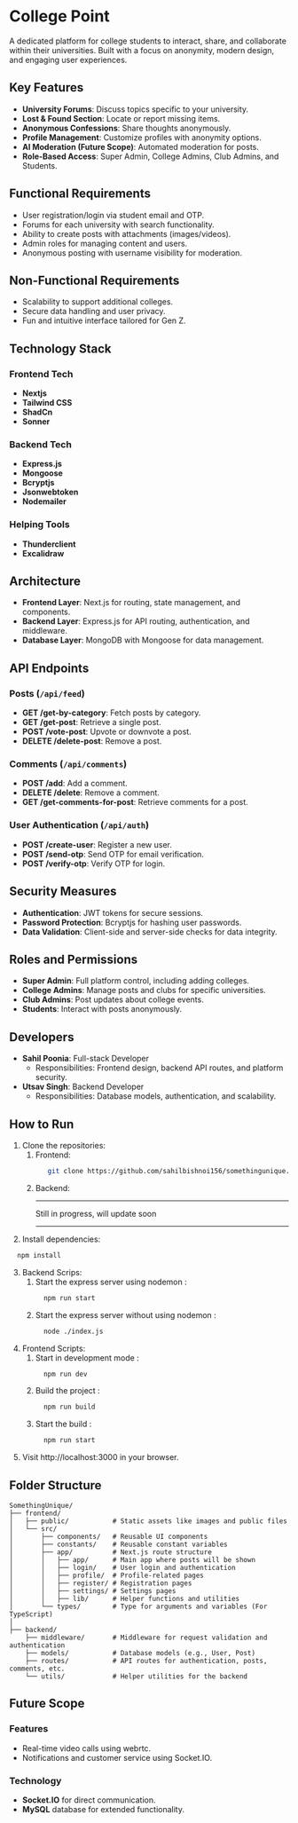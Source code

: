 # College Point

A dedicated platform for college students to interact, share, and collaborate within their universities. Built with a focus on anonymity, modern design, and engaging user experiences.

## Key Features

- **University Forums**: Discuss topics specific to your university.
- **Lost & Found Section**: Locate or report missing items.
- **Anonymous Confessions**: Share thoughts anonymously.
- **Profile Management**: Customize profiles with anonymity options.
- **AI Moderation (Future Scope)**: Automated moderation for posts.
- **Role-Based Access**: Super Admin, College Admins, Club Admins, and Students.

## Functional Requirements

- User registration/login via student email and OTP.
- Forums for each university with search functionality.
- Ability to create posts with attachments (images/videos).
- Admin roles for managing content and users.
- Anonymous posting with username visibility for moderation.

## Non-Functional Requirements

- Scalability to support additional colleges.
- Secure data handling and user privacy.
- Fun and intuitive interface tailored for Gen Z.

## Technology Stack

### Frontend Tech
- **Nextjs**
- **Tailwind CSS**
- **ShadCn**
- **Sonner**

### Backend Tech
- **Express.js**
- **Mongoose**
- **Bcryptjs**
- **Jsonwebtoken**
- **Nodemailer**

### Helping Tools
- **Thunderclient**
- **Excalidraw**

## Architecture

- **Frontend Layer**: Next.js for routing, state management, and components.
- **Backend Layer**: Express.js for API routing, authentication, and middleware.
- **Database Layer**: MongoDB with Mongoose for data management.

## API Endpoints

### Posts (`/api/feed`)
- **GET /get-by-category**: Fetch posts by category.
- **GET /get-post**: Retrieve a single post.
- **POST /vote-post**: Upvote or downvote a post.
- **DELETE /delete-post**: Remove a post.

### Comments (`/api/comments`)
- **POST /add**: Add a comment.
- **DELETE /delete**: Remove a comment.
- **GET /get-comments-for-post**: Retrieve comments for a post.

### User Authentication (`/api/auth`)
- **POST /create-user**: Register a new user.
- **POST /send-otp**: Send OTP for email verification.
- **POST /verify-otp**: Verify OTP for login.

## Security Measures

- **Authentication**: JWT tokens for secure sessions.
- **Password Protection**: Bcryptjs for hashing user passwords.
- **Data Validation**: Client-side and server-side checks for data integrity.

## Roles and Permissions

- **Super Admin**: Full platform control, including adding colleges.
- **College Admins**: Manage posts and clubs for specific universities.
- **Club Admins**: Post updates about college events.
- **Students**: Interact with posts anonymously.

## Developers

- **Sahil Poonia**: Full-stack Developer
  - Responsibilities: Frontend design, backend API routes, and platform security.
- **Utsav Singh**: Backend Developer
  - Responsibilities: Database models, authentication, and scalability.

## How to Run

1. Clone the repositories:
   1. Frontend:
      ```bash
         git clone https://github.com/sahilbishnoi156/somethingunique.git
      ```
    2. Backend:
       ***
         Still in progress, will update soon
       ***
3. Install dependencies:
  ```bash
    npm install
  ```
3. Backend Scrips:
   1. Start the express server using nodemon :
      ```bash
        npm run start
      ```
    2. Start the express server without using nodemon :
       ```bash
         node ./index.js
       ```
4. Frontend Scripts:
   1. Start in development mode : 
      ```bash
        npm run dev
      ```
    2. Build the project :
       ```bash
         npm run build
       ```
    3. Start the build :
       ```bash
         npm run start
       ```
6. Visit http://localhost:3000 in your browser.

## Folder Structure 
```
SomethingUnique/
├── frontend/             
│   ├── public/           # Static assets like images and public files
│   └── src/
│       ├── components/   # Reusable UI components
│       ├── constants/    # Reusable constant variables 
│       ├── app/          # Next.js route structure
│       │   ├── app/      # Main app where posts will be shown
│       │   ├── login/    # User login and authentication
│       │   ├── profile/  # Profile-related pages
│       │   ├── register/ # Registration pages
│       │   ├── settings/ # Settings pages
│       │   ├── lib/      # Helper functions and utilities
│       └── types/        # Type for arguments and variables (For TypeScript)
│
├── backend/              
    ├── middleware/       # Middleware for request validation and authentication
    ├── models/           # Database models (e.g., User, Post)
    ├── routes/           # API routes for authentication, posts, comments, etc.
    └── utils/            # Helper utilities for the backend
```

## Future Scope

### Features
- Real-time video calls using webrtc.
- Notifications and customer service using Socket.IO.

### Technology
- **Socket.IO** for direct communication.
- **MySQL** database for extended functionality.
